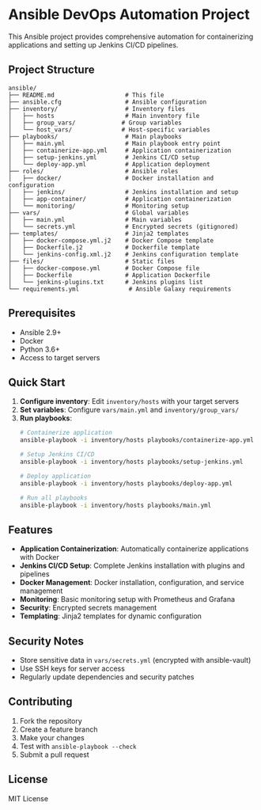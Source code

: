 # Ansible DevOps Automation Project

This Ansible project provides comprehensive automation for containerizing applications and setting up Jenkins CI/CD pipelines.

## Project Structure

```
ansible/
├── README.md                    # This file
├── ansible.cfg                  # Ansible configuration
├── inventory/                   # Inventory files
│   ├── hosts                    # Main inventory file
│   ├── group_vars/             # Group variables
│   └── host_vars/              # Host-specific variables
├── playbooks/                   # Main playbooks
│   ├── main.yml                 # Main playbook entry point
│   ├── containerize-app.yml     # Application containerization
│   ├── setup-jenkins.yml        # Jenkins CI/CD setup
│   └── deploy-app.yml           # Application deployment
├── roles/                       # Ansible roles
│   ├── docker/                  # Docker installation and configuration
│   ├── jenkins/                 # Jenkins installation and setup
│   ├── app-container/           # Application containerization
│   └── monitoring/              # Monitoring setup
├── vars/                        # Global variables
│   ├── main.yml                 # Main variables
│   └── secrets.yml              # Encrypted secrets (gitignored)
├── templates/                   # Jinja2 templates
│   ├── docker-compose.yml.j2    # Docker Compose template
│   ├── Dockerfile.j2            # Dockerfile template
│   └── jenkins-config.xml.j2    # Jenkins configuration template
├── files/                       # Static files
│   ├── docker-compose.yml       # Docker Compose file
│   ├── Dockerfile               # Application Dockerfile
│   └── jenkins-plugins.txt      # Jenkins plugins list
└── requirements.yml              # Ansible Galaxy requirements
```

## Prerequisites

- Ansible 2.9+
- Docker
- Python 3.6+
- Access to target servers

## Quick Start

1. **Configure inventory**: Edit `inventory/hosts` with your target servers
2. **Set variables**: Configure `vars/main.yml` and `inventory/group_vars/`
3. **Run playbooks**:
   ```bash
   # Containerize application
   ansible-playbook -i inventory/hosts playbooks/containerize-app.yml
   
   # Setup Jenkins CI/CD
   ansible-playbook -i inventory/hosts playbooks/setup-jenkins.yml
   
   # Deploy application
   ansible-playbook -i inventory/hosts playbooks/deploy-app.yml
   
   # Run all playbooks
   ansible-playbook -i inventory/hosts playbooks/main.yml
   ```

## Features

- **Application Containerization**: Automatically containerize applications with Docker
- **Jenkins CI/CD Setup**: Complete Jenkins installation with plugins and pipelines
- **Docker Management**: Docker installation, configuration, and service management
- **Monitoring**: Basic monitoring setup with Prometheus and Grafana
- **Security**: Encrypted secrets management
- **Templating**: Jinja2 templates for dynamic configuration

## Security Notes

- Store sensitive data in `vars/secrets.yml` (encrypted with ansible-vault)
- Use SSH keys for server access
- Regularly update dependencies and security patches

## Contributing

1. Fork the repository
2. Create a feature branch
3. Make your changes
4. Test with `ansible-playbook --check`
5. Submit a pull request

## License

MIT License 